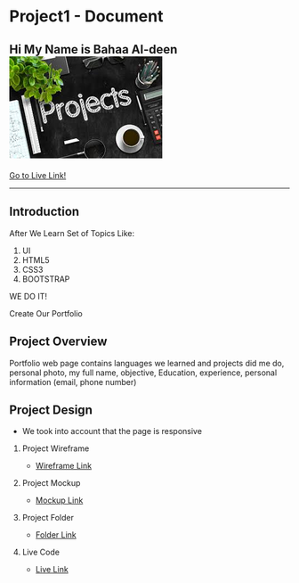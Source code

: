 # Project1 - Document
Hi My Name is **Bahaa Al-deen**
![Markdown Logo](./image/images.jpg)
--
[Go to Live Link!](https://bahaa12edeen.github.io/Project1/)

***
## Introduction
After We Learn Set of Topics Like:

1. UI
1. HTML5
1. CSS3
1. BOOTSTRAP

WE DO IT!

Create Our Portfolio

## Project Overview

Portfolio web page contains languages we learned and projects did me do,  personal photo,  my full name, objective, Education, experience, personal information (email, phone number)

## Project Design

* We took into account that the page is responsive

1. Project Wireframe
   * [Wireframe Link](https://bahaa12edeen.github.io/Project1/mockup/wirframe-#1.pdf)

1. Project Mockup
   * [Mockup Link](https://bahaa12edeen.github.io/Project1/mockup/mockup-#1.pdf)

1. Project Folder
   * [Folder Link](https://github.com/bahaa12edeen/Project1.git)

1. Live Code
   * [Live Link](https://bahaa12edeen.github.io/Project1/)